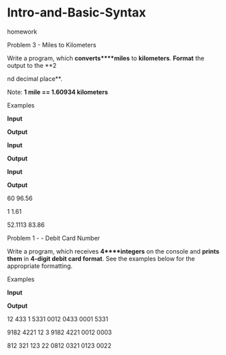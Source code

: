 # Intro-and-Basic-Syntax
homework

Problem 3 - Miles to Kilometers

Write a program, which **converts****miles** to **kilometers**. **Format** the output to the **2

nd decimal place**.

Note: **1 mile == 1.60934 kilometers**

Examples

**Input**

**Output**

**Input**

**Output**

**Input**

**Output**


60
96.56


1
1.61



52.1113
83.86



Problem 1 - - Debit Card Number

Write a program, which receives **4****integers** on the console and **prints them** in **4-digit debit card format**. See the examples below for the appropriate formatting.

Examples

**Input**

**Output**


12
433
1
5331
0012 0433 0001 5331



9182
4221
12
3
9182 4221 0012 0003



812
321
123
22
0812 0321 0123 0022
